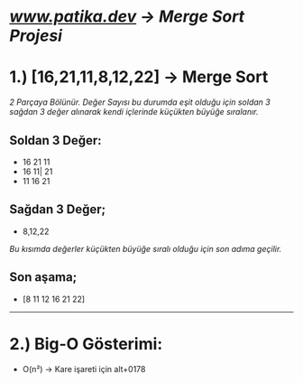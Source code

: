 # ***www.patika.dev -> Merge Sort Projesi***

# 1.) [16,21,11,8,12,22]  -> Merge Sort

*2 Parçaya Bölünür. Değer Sayısı bu durumda eşit olduğu için soldan 3 sağdan 3 değer alınarak kendi içlerinde küçükten büyüğe sıralanır.*
## Soldan 3 Değer:
- 16 21  11
- 16 11| 21
- 11 16  21
## Sağdan 3 Değer;
- 8,12,22

*Bu kısımda değerler küçükten büyüğe sıralı olduğu için son adıma geçilir.*
## Son aşama;
- [8 11 12 16 21 22]

---
# 2.) Big-O Gösterimi: 
- O(n²) -> Kare işareti için alt+0178